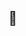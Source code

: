 ## 👋

<!--
**cercyl/cercyl** is a ✨ _special_ ✨ repository because its `README.md` (this file) appears on your GitHub profile.

##🌱 I’m currently learning pharmacy things and R 
## ⚡ Fun fact: i am very cool
